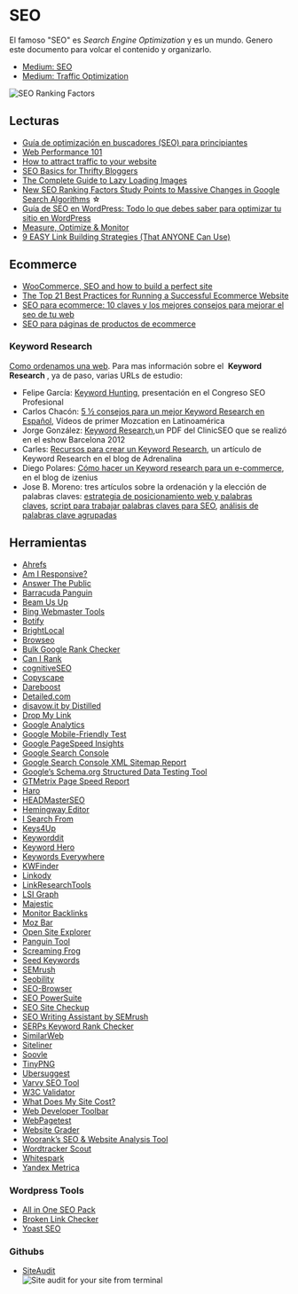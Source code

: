 # SEO

El famoso "SEO" es _Search Engine Optimization_ y es un mundo. Genero este documento para volcar el contenido y organizarlo.

- [Medium: SEO](https://medium.com/tag/seo/latest)
- [Medium: Traffic Optimization](https://medium.com/tag/traffic-optimization/latest)

![SEO Ranking Factors](https://cdn-images-1.medium.com/max/800/0*Kp4yxlzReKWksqUG.jpg)

## Lecturas

- [Guía de optimización en buscadores (SEO) para principiantes](https://support.google.com/webmasters/answer/7451184)
- [Web Performance 101](https://3perf.com/talks/web-perf-101/?utm_source=devweb&utm_medium=blog&utm_campaign=recreandoninja)
- [How to attract traffic to your website](https://medium.com/@vaibhavm_84328/attract-traffic-to-your-website-ea72079d887)
- [SEO Basics for Thrifty Bloggers](https://writingcooperative.com/seo-basics-for-thrifty-bloggers-869a53425fb9)
- [The Complete Guide to Lazy Loading Images](https://css-tricks.com/the-complete-guide-to-lazy-loading-images/)
- [New SEO Ranking Factors Study Points to Massive Changes in Google Search Algorithms](https://medium.com/inc./new-seo-ranking-factors-study-points-to-massive-changes-in-google-search-algorithms-115820dc0d31) ☆
- [Guía de SEO en WordPress: Todo lo que debes saber para optimizar tu sitio en WordPress](https://neoattack.com/seo-en-wordpress/)
- [Measure, Optimize & Monitor](https://medium.com/@addyosmani/measure-optimize-monitor-33e36108e014)
- [9 EASY Link Building Strategies (That ANYONE Can Use)](https://ahrefs.com/blog/link-building-strategies/)

## Ecommerce

- [WooCommerce, SEO and how to build a perfect site](https://medium.com/@senormunoz/woocommerce-seo-and-how-to-build-a-perfect-site-543d29b16d47)
- [The Top 21 Best Practices for Running a Successful Ecommerce Website](https://www.quicksprout.com/2018/05/18/the-top-21-best-practices-for-running-a-successful-ecommerce-website/)
- [SEO para ecommerce: 10 claves y los mejores consejos para mejorar el seo de tu web](https://neoattack.com/seo-para-ecommerce/)
- [SEO para páginas de productos de ecommerce](https://es.semrush.com/blog/seo-paginas-producto-ecommerce/)

### Keyword Research

[Como ordenamos una web](http://www.senormunoz.es/SEO-MARBELLA/como-ordenamos-una-web). 
Para mas información sobre el  **Keyword Research** , ya de paso, varias URLs de estudio:

- Felipe García: [Keyword Hunting](https://www.slideshare.net/DUQUEredes/keyword-hunting-14568686), presentación en el Congreso SEO Profesional
- Carlos Chacón: [5 ½ consejos para un mejor Keyword Research en Español](http://www.seocharlie.com/blog/primer-mozcation-en-latinoamerica), Vídeos de primer Mozcation en Latinoamérica
- Jorge González: [Keyword Research](http://www.clinicseo.es/wp-content/uploads/clinicseo-eshow-2012.pdf),un PDF del ClinicSEO que se realizó en el eshow Barcelona 2012
- Carles: [Recursos para crear un Keyword Research](http://www.adrenalina.es/keyword-research/), un artículo de Keyword Research en el blog de Adrenalina
- Diego Polares: [Cómo hacer un Keyword research para un e-commerce](http://www.izenius.com/blog/keyword-research-ecommerce/), en el blog de izenius
- Jose B. Moreno: tres artículos sobre la ordenación y la elección de palabras claves: [estrategia de posicionamiento web y palabras claves](http://www.jbmoreno.es/estrategia-de-posicionamiento-web-palabras-clave/), [script para trabajar palabras claves para SEO](http://www.jbmoreno.es/script-palabras-clave-trabajar-seo/), [análisis de palabras clave agrupadas](http://www.jbmoreno.es/analisis-palabras-clave-agrupado-spreadsheet/)

## Herramientas

<!-- abcdefghijklmnñopqrstuvwxyz -->

- [Ahrefs](https://ahrefs.com/)
- [Am I Responsive?](http://ami.responsivedesign.is/)
- [Answer The Public](https://answerthepublic.com/)
- [Barracuda Panguin](https://barracuda.digital/panguin-seo-tool/)
- [Beam Us Up](http://beamusup.com/)
- [Bing Webmaster Tools](https://www.bing.com/toolbox/webmaster)
- [Botify](https://www.botify.com/)
- [BrightLocal](https://www.brightlocal.com/)
- [Browseo](http://www.browseo.net/)
- [Bulk Google Rank Checker](https://www.seoreviewtools.com/rank-checker/)
- [Can I Rank](https://www.canirank.com/)
- [cognitiveSEO](http://cognitiveseo.com/)
- [Copyscape](http://www.copyscape.com/)
- [Dareboost](https://www.dareboost.com/en)
- [Detailed.com](https://detailed.com/)
- [disavow.it by Distilled](http://disavow.it/)
- [Drop My Link](http://dropmylink.com/)
- [Google Analytics](https://www.google.com/analytics/)
- [Google Mobile-Friendly Test](https://search.google.com/test/mobile-friendly)
- [Google PageSpeed Insights](https://developers.google.com/speed/pagespeed/insights/)
- [Google Search Console](https://www.google.com/webmasters/tools/)
- [Google Search Console XML Sitemap Report](https://www.google.com/webmasters/tools/sitemap-list)
- [Google’s Schema.org Structured Data Testing Tool](https://search.google.com/structured-data/testing-tool/u/0/)
- [GTMetrix Page Speed Report](https://gtmetrix.com/)
- [Haro](https://www.helpareporter.com/)
- [HEADMasterSEO](https://headmasterseo.com/)
- [Hemingway Editor](http://hemingwayapp.com/)
- [I Search From](http://isearchfrom.com/)
- [Keys4Up](http://www.keys4up.com/)
- [Keyworddit](https://www.keyworddit.com/)
- [Keyword Hero](https://www.99signals.com/go/keyword-hero/)
- [Keywords Everywhere](https://keywordseverywhere.com/)
- [KWFinder](https://kwfinder.com/)
- [Linkody](https://www.linkody.com/)
- [LinkResearchTools](http://www.linkresearchtools.com/)
- [LSI Graph](https://lsigraph.com/)
- [Majestic](https://majestic.com/)
- [Monitor Backlinks](https://monitorbacklinks.com/)
- [Moz Bar](https://moz.com/products/pro/seo-toolbar)
- [Open Site Explorer](https://moz.com/link-explorer)
- [Panguin Tool](https://barracuda.digital/panguin-seo-tool/)
- [Screaming Frog](https://www.screamingfrog.co.uk/seo-spider/)
- [Seed Keywords](https://www.seedkeywords.com/)
- [SEMrush](https://www.semrush.com/)
- [Seobility](https://www.seobility.net/en/)
- [SEO-Browser](http://www.seo-browser.com/)
- [SEO PowerSuite](https://www.seopowersuite.com/)
- [SEO Site Checkup](https://seositecheckup.com/)
- [SEO Writing Assistant by SEMrush](https://www.semrush.com/swa/)
- [SERPs Keyword Rank Checker](https://serps.com/tools/rank-checker/)
- [SimilarWeb](https://www.similarweb.com/)
- [Siteliner](http://www.siteliner.com/)
- [Soovle](https://soovle.com/)
- [TinyPNG](https://tinypng.com/)
- [Ubersuggest](https://neilpatel.com/ubersuggest/)
- [Varvy SEO Tool](https://varvy.com/)
- [W3C Validator](https://validator.w3.org/)
- [What Does My Site Cost?](https://whatdoesmysitecost.com/)
- [Web Developer Toolbar](https://chrome.google.com/webstore/detail/web-developer/bfbameneiokkgbdmiekhjnmfkcnldhhm?hl=en-US)
- [WebPagetest](https://www.webpagetest.org/)
- [Website Grader](https://website.grader.com/)
- [Woorank’s SEO & Website Analysis Tool](https://www.woorank.com/)
- [Wordtracker Scout](https://www.wordtracker.com/scout)
- [Whitespark](https://whitespark.ca/)
- [Yandex Metrica](https://metrica.yandex.com/about?)

### Wordpress Tools

- [All in One SEO Pack](https://wordpress.org/plugins/all-in-one-seo-pack/)
- [Broken Link Checker](https://wordpress.org/plugins/broken-link-checker/)
- [Yoast SEO](https://wordpress.org/plugins/wordpress-seo/)

### Githubs

- [SiteAudit](https://github.com/thecreazy/siteaudit)  
  ![Site audit for your site from terminal](https://github.com/thecreazy/siteaudit/raw/master/docs/terminal.gif)



<!--abcdefghijklmnñopqrstuvwxyz-->
